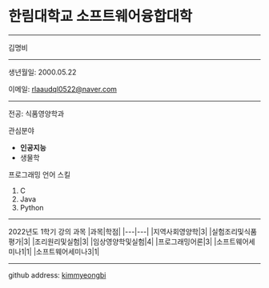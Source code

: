 # 한림대학교 소프트웨어융합대학
---
김명비

---

생년월일: 2000.05.22


이메일: rlaaudql0522@naver.com

------


전공: 식품영양학과

관심분야
* **인공지능**
* 생물학

프로그래밍 언어 스킬
1. C
2. Java
3. Python

------------------

2022년도 1학기 강의 과목
|과목|학점|
|---|---|
|지역사회영양학|3|
|실험조리및식품평가|3|
|조리원리및실험|3|
|임상영양학및실험|4|
|프로그래밍어론|3|
|소프트웨어세미나1|1|
|소프트웨어세미나3|1|

-------------------

github address: [kimmyeongbi][github]

[github]:http://github.com/kimmyeongbi
